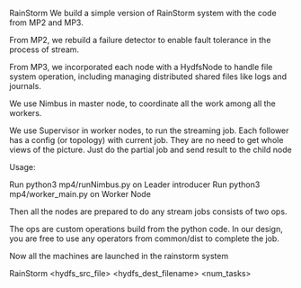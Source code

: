 RainStorm
We build a simple version of RainStorm system with the code from MP2 and MP3. 

From MP2, we rebuild a failure detector to enable fault tolerance in the process of stream. 

From MP3, we incorporated each node with a HydfsNode to handle file system operation, including managing distributed shared files like logs and journals.

We use Nimbus in master node, to coordinate all the work among all the workers. 

We use Supervisor in worker nodes, to run the streaming job. Each follower has a config (or topology) with current job. They are no need to get whole views of the picture. Just do the partial job and send result to the child node

Usage:

Run python3 mp4/runNimbus.py on Leader introducer
Run python3 mp4/worker_main.py on Worker Node

Then all the nodes are prepared to do any stream jobs consists of two ops.

The ops are custom operations build from the python code. In our design, you are free to use any operators from common/dist to complete the job.


Now all the machines are launched in the rainstorm system

RainStorm <op1 _exe> <op2 _exe> <hydfs_src_file> <hydfs_dest_filename> <num_tasks>